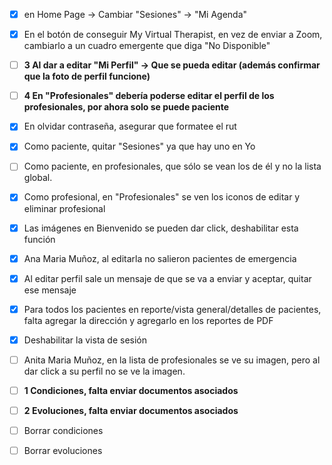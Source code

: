 - [x] en Home Page -> Cambiar "Sesiones" -> "Mi Agenda"
- [x] En el botón de conseguir My Virtual Therapist, en vez de enviar a Zoom, cambiarlo a un cuadro emergente que diga "No Disponible"

- [ ] **3 Al dar a editar "Mi Perfil" -> Que se pueda editar (además confirmar que la foto de perfil funcione)**
- [ ] **4 En "Profesionales" debería poderse editar el perfil de los profesionales, por ahora solo se puede paciente**
- [x] En olvidar contraseña, asegurar que formatee el rut

- [x] Como paciente, quitar "Sesiones" ya que hay uno en Yo
- [ ] Como paciente, en profesionales, que sólo se vean los de él y no la lista global.

- [x] Como profesional, en "Profesionales" se ven los iconos de editar y eliminar profesional

- [x] Las imágenes en Bienvenido se pueden dar click, deshabilitar esta función

- [x] Ana Maria Muñoz, al editarla no salieron pacientes de emergencia
- [x] Al editar perfil sale un mensaje de que se va a enviar y aceptar, quitar ese mensaje

- [x] Para todos los pacientes en reporte/vista general/detalles de pacientes, falta agregar la dirección y agregarlo en los reportes de PDF

- [x] Deshabilitar la vista de sesión

- [ ] Anita Maria Muñoz, en la lista de profesionales se ve su imagen, pero al dar click a su perfil no se ve la imagen.

- [ ] **1 Condiciones, falta enviar documentos asociados**
- [ ] **2 Evoluciones, falta enviar documentos asociados**
- [ ] Borrar condiciones
- [ ] Borrar evoluciones
